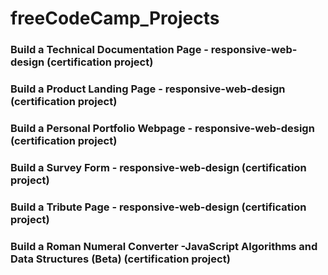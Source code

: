 # freeCodeCamp_Projects

 ### Build a Technical Documentation Page - responsive-web-design (certification project)
 ### Build a Product Landing Page - responsive-web-design (certification project)
 ### Build a Personal Portfolio Webpage - responsive-web-design (certification project)
 ### Build a Survey Form - responsive-web-design (certification project)
 ### Build a Tribute Page - responsive-web-design (certification project)
 ### Build a Roman Numeral Converter -JavaScript Algorithms and Data Structures (Beta) (certification project)

